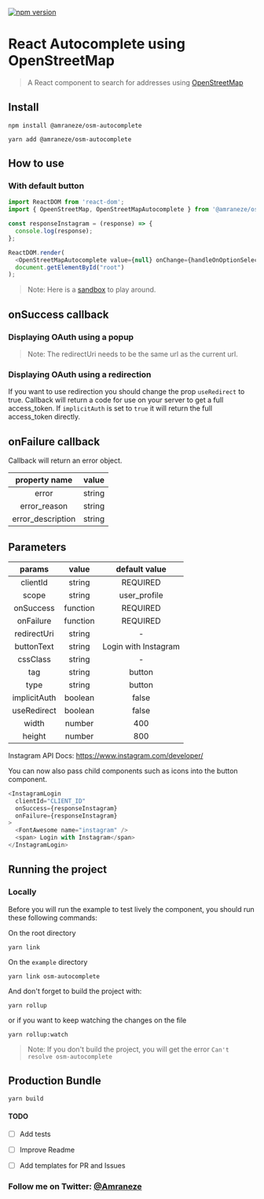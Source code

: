[![npm version](https://badge.fury.io/js/%40amraneze%2Fosm-autocomplete.svg)](https://badge.fury.io/js/%40amraneze%2Fosm-autocomplete)

# React Autocomplete using OpenStreetMap

> A React component to search for addresses using [OpenStreetMap](https://www.openstreetmap.org/)

## Install

```
npm install @amraneze/osm-autocomplete
```

```
yarn add @amraneze/osm-autocomplete
```

## How to use
### With default button
```js
import ReactDOM from 'react-dom';
import { OpeenStreetMap, OpenStreetMapAutocomplete } from '@amraneze/osm-autocomplete';

const responseInstagram = (response) => {
  console.log(response);
};

ReactDOM.render(
  <OpenStreetMapAutocomplete value={null} onChange={handleOnOptionSelected} />,
  document.getElementById("root")
);
```

>Note: Here is a [sandbox](https://codesandbox.io/s/amraneze-react-instagram-login-gggjr) to play around.

## onSuccess callback

### Displaying OAuth using a popup
> Note: The redirectUri needs to be the same url as the current url.

### Displaying OAuth using a redirection

If you want to use redirection you should change the prop `useRedirect` to true.
Callback will return a code for use on your server to get a full access_token.
If `implicitAuth` is set to `true` it will return the full access_token directly.

## onFailure callback

Callback will return an error object.

|   property name   | value  |
| :---------------: | :----: |
|       error       | string |
|   error_reason    | string |
| error_description | string |

## Parameters

|    params    |  value   |    default value     |
| :----------: | :------: | :------------------: |
|   clientId   |  string  |       REQUIRED       |
|    scope     |  string  |     user_profile     |
|  onSuccess   | function |       REQUIRED       |
|  onFailure   | function |       REQUIRED       |
| redirectUri  |  string  |          -           |
|  buttonText  |  string  | Login with Instagram |
|   cssClass   |  string  |          -           |
|     tag      |  string  |        button        |
|     type     |  string  |        button        |
| implicitAuth | boolean  |        false         |
| useRedirect  | boolean  |        false         |
|    width     |  number  |         400          |
|    height    |  number  |         800          |

Instagram API Docs: https://www.instagram.com/developer/

You can now also pass child components such as icons into the button component.

```js
<InstagramLogin
  clientId="CLIENT_ID"
  onSuccess={responseInstagram}
  onFailure={responseInstagram}
>
  <FontAwesome name="instagram" />
  <span> Login with Instagram</span>
</InstagramLogin>
```

## Running the project
### Locally
Before you will run the example to test lively the component, you should run these following commands:

On the root directory
```
yarn link
```

On the `example` directory
```
yarn link osm-autocomplete
```

And don't forget to build the project with:
```
yarn rollup
```

or if you want to keep watching the changes on the file

```
yarn rollup:watch
```

>Note: If you don't build the project, you will get the error `Can't resolve osm-autocomplete`

## Production Bundle

```
yarn build
```

#### TODO

- [ ] Add tests
- [ ] Improve Readme
- [ ] Add templates for PR and Issues


### Follow me on Twitter: [@Amraneze](https://twitter.com/amraneze)